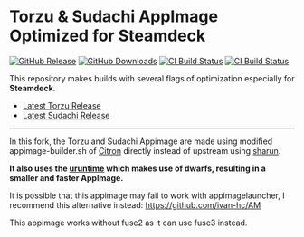 # Torzu & Sudachi AppImage Optimized for Steamdeck

<!-- [![GitHub Release](https://img.shields.io/github/v/release/pflyly/Torzu-sudachi-AppImage?label=Sudachi%20Release)](https://github.com/pflyly/Torzu-sudachi-AppImage/releases/tag/Sudachi-v1.0.15) -->
[![GitHub Release](https://img.shields.io/github/v/release/pflyly/Torzu-sudachi-AppImage?label=Torzu%20Release)](https://github.com/pflyly/Torzu-sudachi-AppImage/releases/latest)
[![GitHub Downloads](https://img.shields.io/github/downloads/pflyly/Torzu-sudachi-AppImage/total?logo=github&label=GitHub%20Downloads)](https://github.com/pflyly/Torzu-sudachi-AppImage/releases)
[![CI Build Status](https://github.com//pflyly/Torzu-sudachi-AppImage/actions/workflows/sudachi.yml/badge.svg)](https://github.com/pflyly/Citron-AppImage/blob/main/.github/workflows/sudachi.yml)
[![CI Build Status](https://github.com//pflyly/Torzu-sudachi-AppImage/actions/workflows/torzu.yml/badge.svg)](https://github.com/pflyly/Citron-AppImage/blob/main/.github/workflows/torzu.yml)


This repository makes builds with several flags of optimization especially for **Steamdeck**.

* [Latest Torzu Release](https://github.com/pflyly/Torzu-sudachi-AppImage/releases/latest)
* [Latest Sudachi Release](https://github.com/pflyly/Torzu-sudachi-AppImage/releases/tag/Sudachi-v1.0.15)

---------------------------------------------------------------

In this fork, the Torzu and Sudachi Appimage are made using modified appimage-builder.sh of [Citron](https://git.citron-emu.org/Citron/Citron/src/branch/master/appimage-builder.sh) directly instead of upstream using [sharun](https://github.com/VHSgunzo/sharun).

**It also uses the [uruntime](https://github.com/VHSgunzo/uruntime) which makes use of dwarfs, resulting in a smaller and faster AppImage.**

It is possible that this appimage may fail to work with appimagelauncher, I recommend this alternative instead: https://github.com/ivan-hc/AM

This appimage works without fuse2 as it can use fuse3 instead.
